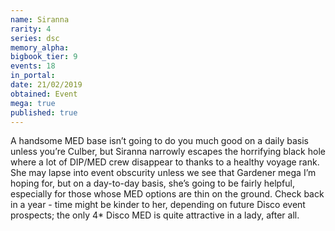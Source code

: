 ```yaml
---
name: Siranna
rarity: 4
series: dsc
memory_alpha:
bigbook_tier: 9
events: 18
in_portal:
date: 21/02/2019
obtained: Event
mega: true
published: true
---
```


A handsome MED base isn’t going to do you much good on a daily basis unless you’re Culber, but Siranna narrowly escapes the horrifying black hole where a lot of DIP/MED crew disappear to thanks to a healthy voyage rank. She may lapse into event obscurity unless we see that Gardener mega I’m hoping for, but on a day-to-day basis, she’s going to be fairly helpful, especially for those whose MED options are thin on the ground. Check back in a year - time might be kinder to her, depending on future Disco event prospects; the only 4* Disco MED is quite attractive in a lady, after all.
